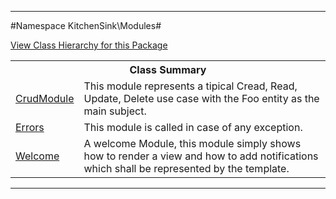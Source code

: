 

- - -

#Namespace KitchenSink\Modules#

<div><a href='https://github.com/JeyDotC/Hirudo-docs/blob/master/KitchenSink/Modules//package-tree.md'>View Class Hierarchy for this Package</a></div>

<table class="title">
<tr><th colspan="2" class="title">Class Summary</th></tr>
<tr><td class="name"><a href="https://github.com/JeyDotC/Hirudo-docs/blob/master/KitchenSink/Modules/CrudModule.md">CrudModule</a></td><td class="description">This module represents a tipical Cread, Read, Update, Delete use case with the
Foo entity as the main subject.</td></tr>
<tr><td class="name"><a href="https://github.com/JeyDotC/Hirudo-docs/blob/master/KitchenSink/Modules/Errors.md">Errors</a></td><td class="description">This module is called in case of any exception. </td></tr>
<tr><td class="name"><a href="https://github.com/JeyDotC/Hirudo-docs/blob/master/KitchenSink/Modules/Welcome.md">Welcome</a></td><td class="description">A welcome Module, this module simply shows how to render a view
and how to add notifications which shall be represented by the template.</td></tr>
</table>

- - -

